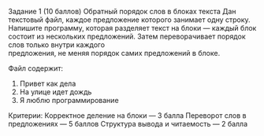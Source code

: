 
Задание 1 (10 баллов)
Обратный порядок слов в блоках текста
Дан текстовый файл, каждое предложение которого занимает одну строку. Напишите программу, которая разделяет текст на 
блоки — каждый блок состоит из нескольких предложений. Затем переворачивает порядок слов только внутри каждого  
предложения, не меняя порядок самих предложений в блоке.

Файл содержит:
1. Привет как дела
2. На улице идет дождь
3. Я люблю программирование 

Критерии:
Корректное деление на блоки — 3 балла
Переворот слов в предложениях — 5 баллов
Структура вывода и читаемость — 2 балла